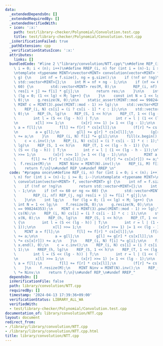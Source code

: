 ```yaml
---
data:
  _extendedDependsOn: []
  _extendedRequiredBy: []
  _extendedVerifiedWith:
  - icon: ':x:'
    path: test/library-checker/Polynomial/Convolution.test.cpp
    title: test/library-checker/Polynomial/Convolution.test.cpp
  _isVerificationFailed: true
  _pathExtension: cpp
  _verificationStatusIcon: ':x:'
  attributes:
    links: []
  bundledCode: "#line 2 \"library/convolution/NTT.cpp\"\n#define REP_(i, n) for (int\
    \ i = 0; i < (n); i++)\n#define RREP_(i, n) for (int i = (n)-1; i >= 0; i--)\n\
    \ntemplate <typename MINT>\nvector<MINT> convolution(vector<MINT> f, vector<MINT>\
    \ g) {\n    int nf = f.size(), ng = g.size();\n    if (!nf or !ng)\n        return\
    \ std::vector<MINT>{};\n    int M = nf + ng - 1;\n\n    if (nf <= 60 or ng <=\
    \ 60) {\n        std::vector<MINT> res(M, 0);\n        REP_(i, nf) REP_(j, ng)\
    \ res[i + j] += f[i] * g[j];\n        return res;\n    }\n\n    int lg;\n    for\
    \ (lg = 0; (1 << lg) < M; lg++) {\n    }\n    const int N = 1 << lg;\n    f.resize(N,\
    \ 0);\n    g.resize(N, 0);\n\n    static_assert(MINT::mod == 998244353);\n   \
    \ MINT c = MINT(3).pow((MINT::mod - 1) >> lg);\n    std::vector<MINT> cs(N);\n\
    \    REP_(i, N) cs[i] = (i ? cs[i - 1] * c : 1);\n\n    std::vector<int> x(N,\
    \ 0);\n    REP_(h, lg)\n    REP_(S, 1 << h)\n    REP_(T, 1 << (lg - h - 1)) {\n\
    \        int l = (S << (lg - h)) | T;\n        int r = l | (1 << (lg - h - 1));\n\
    \n        x[l] >>= 1;\n        (x[r] >>= 1) |= 1 << (lg - 1);\n\n        MINT\
    \ a = f[l];\n        f[l] += f[r] * cs[x[l]];\n        (f[r] *= cs[x[r]]) += a;\n\
    \n        a = g[l];\n        g[l] += g[r] * cs[x[l]];\n        (g[r] *= cs[x[r]])\
    \ += a;\n    }\n    REP_(i, N) f[i] *= g[i];\n\n    fill(x.begin(), x.end(), 0);\n\
    \    c = c.inv();\n    REP_(i, N) cs[i] = (i ? cs[i - 1] * c : 1);\n    RREP_(h,\
    \ lg)\n    REP_(S, 1 << h)\n    REP_(T, 1 << (lg - h - 1)) {\n        int l =\
    \ (S << (lg - h)) | T;\n        int r = l | (1 << (lg - h - 1));\n\n        x[l]\
    \ >>= 1;\n        (x[r] >>= 1) |= 1 << (lg - 1);\n\n        MINT a = f[l];\n \
    \       f[l] += f[r] * cs[x[l]];\n        (f[r] *= cs[x[r]]) += a;\n    }\n  \
    \  f.resize(M);\n    MINT Ninv = MINT(N).inv();\n    REP_(i, M) f[i] *= Ninv;\n\
    \    return f;\n}\n#undef REP_\n#undef RREP_\n"
  code: "#pragma once\n#define REP_(i, n) for (int i = 0; i < (n); i++)\n#define RREP_(i,\
    \ n) for (int i = (n)-1; i >= 0; i--)\n\ntemplate <typename MINT>\nvector<MINT>\
    \ convolution(vector<MINT> f, vector<MINT> g) {\n    int nf = f.size(), ng = g.size();\n\
    \    if (!nf or !ng)\n        return std::vector<MINT>{};\n    int M = nf + ng\
    \ - 1;\n\n    if (nf <= 60 or ng <= 60) {\n        std::vector<MINT> res(M, 0);\n\
    \        REP_(i, nf) REP_(j, ng) res[i + j] += f[i] * g[j];\n        return res;\n\
    \    }\n\n    int lg;\n    for (lg = 0; (1 << lg) < M; lg++) {\n    }\n    const\
    \ int N = 1 << lg;\n    f.resize(N, 0);\n    g.resize(N, 0);\n\n    static_assert(MINT::mod\
    \ == 998244353);\n    MINT c = MINT(3).pow((MINT::mod - 1) >> lg);\n    std::vector<MINT>\
    \ cs(N);\n    REP_(i, N) cs[i] = (i ? cs[i - 1] * c : 1);\n\n    std::vector<int>\
    \ x(N, 0);\n    REP_(h, lg)\n    REP_(S, 1 << h)\n    REP_(T, 1 << (lg - h - 1))\
    \ {\n        int l = (S << (lg - h)) | T;\n        int r = l | (1 << (lg - h -\
    \ 1));\n\n        x[l] >>= 1;\n        (x[r] >>= 1) |= 1 << (lg - 1);\n\n    \
    \    MINT a = f[l];\n        f[l] += f[r] * cs[x[l]];\n        (f[r] *= cs[x[r]])\
    \ += a;\n\n        a = g[l];\n        g[l] += g[r] * cs[x[l]];\n        (g[r]\
    \ *= cs[x[r]]) += a;\n    }\n    REP_(i, N) f[i] *= g[i];\n\n    fill(x.begin(),\
    \ x.end(), 0);\n    c = c.inv();\n    REP_(i, N) cs[i] = (i ? cs[i - 1] * c :\
    \ 1);\n    RREP_(h, lg)\n    REP_(S, 1 << h)\n    REP_(T, 1 << (lg - h - 1)) {\n\
    \        int l = (S << (lg - h)) | T;\n        int r = l | (1 << (lg - h - 1));\n\
    \n        x[l] >>= 1;\n        (x[r] >>= 1) |= 1 << (lg - 1);\n\n        MINT\
    \ a = f[l];\n        f[l] += f[r] * cs[x[l]];\n        (f[r] *= cs[x[r]]) += a;\n\
    \    }\n    f.resize(M);\n    MINT Ninv = MINT(N).inv();\n    REP_(i, M) f[i]\
    \ *= Ninv;\n    return f;\n}\n#undef REP_\n#undef RREP_"
  dependsOn: []
  isVerificationFile: false
  path: library/convolution/NTT.cpp
  requiredBy: []
  timestamp: '2024-04-13 17:39:36+09:00'
  verificationStatus: LIBRARY_ALL_WA
  verifiedWith:
  - test/library-checker/Polynomial/Convolution.test.cpp
documentation_of: library/convolution/NTT.cpp
layout: document
redirect_from:
- /library/library/convolution/NTT.cpp
- /library/library/convolution/NTT.cpp.html
title: library/convolution/NTT.cpp
---
```

